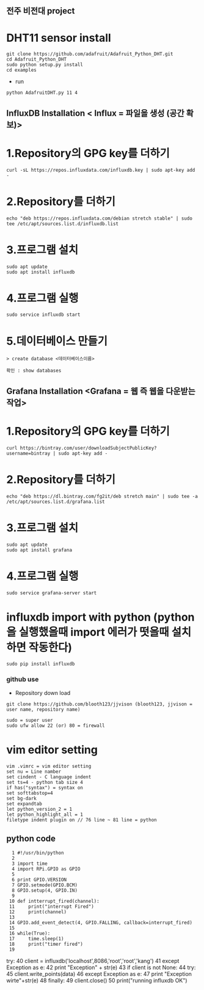 ## 전주 비전대 project
# DHT11 sensor install
```
git clone https://github.com/adafruit/Adafruit_Python_DHT.git 
cd Adafruit_Python_DHT
sudo python setup.py install
cd examples
```
- run
```
python AdafruitDHT.py 11 4
```
## InfluxDB Installation < Influx = 파일을 생성 (공간 확보)>
# 1.Repository의 GPG key를 더하기
```
curl -sL https://repos.influxdata.com/influxdb.key | sudo apt-key add -
```
# 2.Repository를 더하기
```
echo "deb https://repos.influxdata.com/debian stretch stable" | sudo tee /etc/apt/sources.list.d/influxdb.list
```
# 3.프로그램 설치
```
sudo apt update
sudo apt install influxdb
```
# 4.프로그램 실행
```
sudo service influxdb start
```
# 5.데이터베이스 만들기
```
> create database <데이터베이스이름>
```
```
확인 : show databases
```
## Grafana Installation <Grafana = 웹 즉 웹을 다운받는작업>
# 1.Repository의 GPG key를 더하기
```
curl https://bintray.com/user/downloadSubjectPublicKey?username=bintray | sudo apt-key add -
```
# 2.Repository를 더하기
```
echo "deb https://dl.bintray.com/fg2it/deb stretch main" | sudo tee -a /etc/apt/sources.list.d/grafana.list
```
# 3.프로그램 설치
```
sudo apt update
sudo apt install grafana
```
# 4.프로그램 실행
```
sudo service grafana-server start
```
# influxdb import with python (python 을 실행했을때 import 에러가 떳을때 설치하면 작동한다)
```
sudo pip install influxdb
```
### github use 
- Repository down load
```
git clone https://github.com/blooth123/jjvison (blooth123, jjvison = user name, repository name)
```
```
sudo = super user
sudo ufw allow 22 (or) 80 = firewall
```
# vim editor setting
```
vim .vimrc = vim editor setting
set nu = Line namber
set cindent - C language indent
set ts=4 - python tab size 4
if has("syntax") = syntax on
set softtabstop=4
set bg-dark
set expandtab
let python_version_2 = 1 
let python_highlight_all = 1
filetype indent plugin on // 76 line ~ 81 line = python
```
## python code
```
  1 #!/usr/bin/python
  2 
  3 import time
  4 import RPi.GPIO as GPIO
  5 
  6 print GPIO.VERSION
  7 GPIO.setmode(GPIO.BCM)
  8 GPIO.setup(4, GPIO.IN)
  9 
 10 def intterrupt_fired(channel):
 11     print("interrupt Fired")
 12     print(channel)
 13 
 14 GPIO.add_event_detect(4, GPIO.FALLING, callback=interrupt_fired)
 15 
 16 while(True):
 17     time.sleep(1)
 18     print("timer fired")
 19 
```
try:
 40           client = influxdb('localhost',8086,'root','root','kang')
 41      except Exception as e:
 42           print "Exception" + str(e)
 43      if client is not  None:
 44          try:
 45             client.write_points(data)
 46          except Exception as e:
 47             print "Exception wirte"+str(e)
 48          finally:
 49              client.close()
 50      print("running influxdb OK")
